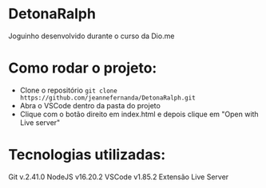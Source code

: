 # DetonaRalph
Joguinho desenvolvido durante o curso da Dio.me

# Como rodar o projeto:

- Clone o repositório `git clone https://github.com/jeannefernanda/DetonaRalph.git`
- Abra o VSCode dentro da pasta do projeto 
- Clique com o botão direito em index.html e depois clique em "Open with Live server"

# Tecnologias utilizadas:

Git v.2.41.0
NodeJS v16.20.2
VSCode v1.85.2
Extensão Live Server
